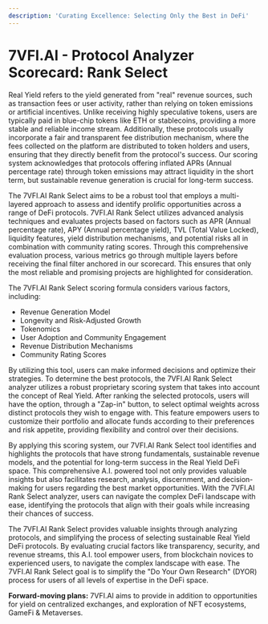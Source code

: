 ```yaml
---
description: 'Curating Excellence: Selecting Only the Best in DeFi'
---
```


# 7VFI.AI - Protocol Analyzer Scorecard: Rank Select

Real Yield refers to the yield generated from "real" revenue sources, such as transaction fees or user activity, rather than relying on token emissions or artificial incentives. Unlike receiving highly speculative tokens, users are typically paid in blue-chip tokens like ETH or stablecoins, providing a more stable and reliable income stream. Additionally, these protocols usually incorporate a fair and transparent fee distribution mechanism, where the fees collected on the platform are distributed to token holders and users, ensuring that they directly benefit from the protocol's success. Our scoring system acknowledges that protocols offering inflated APRs (Annual percentage rate) through token emissions may attract liquidity in the short term, but sustainable revenue generation is crucial for long-term success.

The 7VFI.AI Rank Select aims to be a robust tool that employs a multi-layered approach to assess and identify prolific opportunities across a range of DeFi protocols. 7VFI.AI Rank Select utilizes advanced analysis techniques and evaluates projects based on factors such as APR (Annual percentage rate), APY (Annual percentage yield), TVL (Total Value Locked), liquidity features, yield distribution mechanisms, and potential risks all in combination with community rating scores. Through this comprehensive evaluation process, various metrics go through multiple layers before receiving the final filter anchored in our scorecard. This ensures that only the most reliable and promising projects are highlighted for consideration.

The 7VFI.AI Rank Select scoring formula considers various factors, including:

* Revenue Generation Model&#x20;
* Longevity and Risk-Adjusted Growth
* Tokenomics
* User Adoption and Community Engagement
* Revenue Distribution Mechanisms&#x20;
* Community Rating Scores

By utilizing this tool, users can make informed decisions and optimize their strategies. To determine the best protocols, the 7VFI.AI Rank Select analyzer utilizes a robust proprietary scoring system that takes into account the concept of Real Yield. After ranking the selected protocols, users will have the option, through a "Zap-in" button, to select optimal weights across distinct protocols they wish to engage with. This feature empowers users to customize their portfolio and allocate funds according to their preferences and risk appetite, providing flexibility and control over their decisions.

By applying this scoring system, our 7VFI.AI Rank Select tool identifies and highlights the protocols that have strong fundamentals, sustainable revenue models, and the potential for long-term success in the Real Yield DeFi space. This comprehensive A.I. powered tool not only provides valuable insights but also facilitates research, analysis, discernment, and decision-making for users regarding the best market opportunities. With the 7VFI.AI Rank Select analyzer, users can navigate the complex DeFi landscape with ease, identifying the protocols that align with their goals while increasing their chances of success.

The 7VFI.AI Rank Select provides valuable insights through analyzing protocols, and simplifying the process of selecting sustainable Real Yield DeFi protocols. By evaluating crucial factors like transparency, security, and revenue streams, this A.I. tool empower users, from blockchain novices to experienced users, to navigate the complex landscape with ease. The 7VFI.AI Rank Select goal is to simplify the "Do Your Own Research" (DYOR) process for users of all levels of expertise in the DeFi space.

**Forward-moving plans:** 7VFI.AI aims to provide in addition to opportunities for yield on centralized exchanges, and exploration of NFT ecosystems, GameFi & Metaverses.
